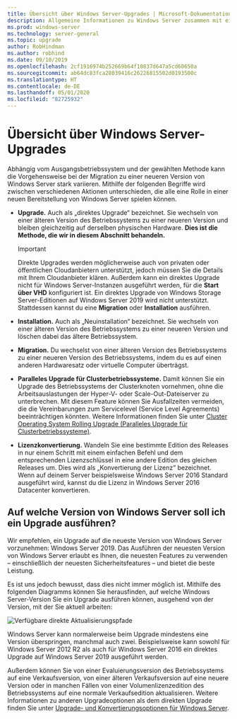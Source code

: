 ```yaml
---
title: Übersicht über Windows Server-Upgrades | Microsoft-Dokumentation
description: Allgemeine Informationen zu Windows Server zusammen mit einer Zusammenstellung der vor dem eigentlichen Upgrade zu berücksichtigenden Punkte.
ms.prod: windows-server
ms.technology: server-general
ms.topic: upgrade
author: RobHindman
ms.author: robhind
ms.date: 09/10/2019
ms.openlocfilehash: 2cf1916974b252669b64f10837d647a5cd60650a
ms.sourcegitcommit: ab64dc83fca28039416c26226815502d0193500c
ms.translationtype: HT
ms.contentlocale: de-DE
ms.lasthandoff: 05/01/2020
ms.locfileid: "82725932"
---
```

# <a name="overview-of-windows-server-upgrades"></a>Übersicht über Windows Server-Upgrades

Abhängig vom Ausgangsbetriebssystem und der gewählten Methode kann die Vorgehensweise bei der Migration zu einer neueren Version von Windows Server stark variieren. Mithilfe der folgenden Begriffe wird zwischen verschiedenen Aktionen unterschieden, die alle eine Rolle in einer neuen Bereitstellung von Windows Server spielen können.

- **Upgrade.** Auch als „direktes Upgrade“ bezeichnet. Sie wechseln von einer älteren Version des Betriebssystems zu einer neueren Version und bleiben gleichzeitig auf derselben physischen Hardware. **Dies ist die Methode, die wir in diesem Abschnitt behandeln.**

    > [!Important]
    > Direkte Upgrades werden möglicherweise auch von privaten oder öffentlichen Cloudanbietern unterstützt, jedoch müssen Sie die Details mit Ihrem Cloudanbieter klären. Außerdem kann ein direktes Upgrade nicht für Windows Server-Instanzen ausgeführt werden, für die **Start über VHD** konfiguriert ist. Ein direktes Upgrade von Windows Storage Server-Editionen auf Windows Server 2019 wird nicht unterstützt. Stattdessen kannst du eine **Migration** oder **Installation** ausführen.

- **Installation.** Auch als „Neuinstallation“ bezeichnet. Sie wechseln von einer älteren Version des Betriebssystems zu einer neueren Version und löschen dabei das ältere Betriebssystem.

- **Migration.** Du wechselst von einer älteren Version des Betriebssystems zu einer neueren Version des Betriebssystems, indem du es auf einen anderen Hardwaresatz oder virtuelle Computer überträgst.

- **Paralleles Upgrade für Clusterbetriebssysteme.** Damit können Sie ein Upgrade des Betriebssystems der Clusterknoten vornehmen, ohne die Arbeitsauslastungen der Hyper-V- oder Scale-Out-Dateiserver zu unterbrechen. Mit diesem Feature können Sie Ausfallzeiten vermeiden, die die Vereinbarungen zum Servicelevel (Service Level Agreements) beeinträchtigen könnten. Weitere Informationen finden Sie unter [Cluster Operating System Rolling Upgrade (Paralleles Upgrade für Clusterbetriebssysteme)](../failover-clustering/cluster-operating-system-rolling-upgrade.md).

- **Lizenzkonvertierung.** Wandeln Sie eine bestimmte Edition des Releases in nur einem Schritt mit einem einfachen Befehl und dem entsprechenden Lizenzschlüssel in eine andere Edition des gleichen Releases um. Dies wird als „Konvertierung der Lizenz“ bezeichnet. Wenn auf deinem Server beispielsweise Windows Server 2016 Standard ausgeführt wird, kannst du die Lizenz in Windows Server 2016 Datacenter konvertieren.

## <a name="which-version-of-windows-server-should-i-upgrade-to"></a>Auf welche Version von Windows Server soll ich ein Upgrade ausführen?

Wir empfehlen, ein Upgrade auf die neueste Version von Windows Server vorzunehmen: Windows Server 2019. Das Ausführen der neuesten Version von Windows Server erlaubt es Ihnen, die neuesten Features zu verwenden – einschließlich der neuesten Sicherheitsfeatures – und bietet die beste Leistung.

Es ist uns jedoch bewusst, dass dies nicht immer möglich ist. Mithilfe des folgenden Diagramms können Sie herausfinden, auf welche Windows Server-Version Sie ein Upgrade ausführen können, ausgehend von der Version, mit der Sie aktuell arbeiten:

![Verfügbare direkte Aktualisierungspfade](media/upgrade-paths.png)

Windows Server kann normalerweise beim Upgrade mindestens eine Version überspringen, manchmal auch zwei. Beispielsweise kann sowohl für Windows Server 2012 R2 als auch für Windows Server 2016 ein direktes Upgrade auf Windows Server 2019 ausgeführt werden.

Außerdem können Sie von einer Evaluierungsversion des Betriebssystems auf eine Verkaufsversion, von einer älteren Verkaufsversion auf eine neuere Version oder in manchen Fällen von einer Volumenlizenzedition des Betriebssystems auf eine normale Verkaufsedition aktualisieren. Weitere Informationen zu anderen Upgradeoptionen als dem direkten Upgrade finden Sie unter [Upgrade- und Konvertierungsoptionen für Windows Server](../get-started/supported-upgrade-paths.md).
